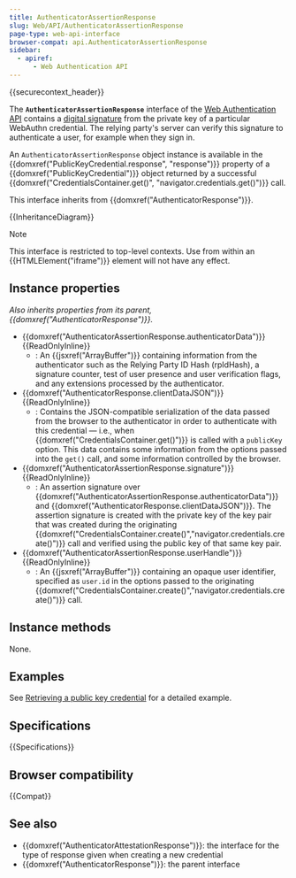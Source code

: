 ```yaml
---
title: AuthenticatorAssertionResponse
slug: Web/API/AuthenticatorAssertionResponse
page-type: web-api-interface
browser-compat: api.AuthenticatorAssertionResponse
sidebar:
  - apiref:
      - Web Authentication API
---
```


{{securecontext_header}}

The **`AuthenticatorAssertionResponse`** interface of the [Web Authentication API](/en-US/docs/Web/API/Web_Authentication_API) contains a [digital signature](/en-US/docs/Glossary/Signature/Security) from the private key of a particular WebAuthn credential. The relying party's server can verify this signature to authenticate a user, for example when they sign in.

An `AuthenticatorAssertionResponse` object instance is available in the {{domxref("PublicKeyCredential.response", "response")}} property of a {{domxref("PublicKeyCredential")}} object returned by a successful {{domxref("CredentialsContainer.get()", "navigator.credentials.get()")}} call.

This interface inherits from {{domxref("AuthenticatorResponse")}}.

{{InheritanceDiagram}}

> [!NOTE]
> This interface is restricted to top-level contexts. Use from within an {{HTMLElement("iframe")}} element will not have any effect.

## Instance properties

_Also inherits properties from its parent, {{domxref("AuthenticatorResponse")}}._

- {{domxref("AuthenticatorAssertionResponse.authenticatorData")}} {{ReadOnlyInline}}
  - : An {{jsxref("ArrayBuffer")}} containing information from the authenticator such as the Relying Party ID Hash (rpIdHash), a signature counter, test of user presence and user verification flags, and any extensions processed by the authenticator.
- {{domxref("AuthenticatorResponse.clientDataJSON")}} {{ReadOnlyInline}}
  - : Contains the JSON-compatible serialization of the data passed from the browser to the authenticator in order to authenticate with this credential — i.e., when {{domxref("CredentialsContainer.get()")}} is called with a `publicKey` option. This data contains some information from the options passed into the `get()` call, and some information controlled by the browser.
- {{domxref("AuthenticatorAssertionResponse.signature")}} {{ReadOnlyInline}}
  - : An assertion signature over {{domxref("AuthenticatorAssertionResponse.authenticatorData")}} and {{domxref("AuthenticatorResponse.clientDataJSON")}}. The assertion signature is created with the private key of the key pair that was created during the originating {{domxref("CredentialsContainer.create()","navigator.credentials.create()")}} call and verified using the public key of that same key pair.
- {{domxref("AuthenticatorAssertionResponse.userHandle")}} {{ReadOnlyInline}}
  - : An {{jsxref("ArrayBuffer")}} containing an opaque user identifier, specified as `user.id` in the options passed to the originating {{domxref("CredentialsContainer.create()","navigator.credentials.create()")}} call.

## Instance methods

None.

## Examples

See [Retrieving a public key credential](/en-US/docs/Web/API/CredentialsContainer/get#retrieving_a_public_key_credential) for a detailed example.

## Specifications

{{Specifications}}

## Browser compatibility

{{Compat}}

## See also

- {{domxref("AuthenticatorAttestationResponse")}}: the interface for the type of response given when creating a new credential
- {{domxref("AuthenticatorResponse")}}: the parent interface
